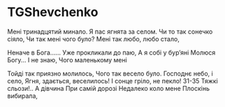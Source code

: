 ﻿# TGShevchenko

Мені тринадцятий минало.
Я пас ягнята за селом.
Чи то так сонечко сіяло,
Чи так мені чого було?
Мені так любо, любо стало,
 

Неначе в Бога......
Уже прокликали до паю,
А я собі у бур’яні
Молюся Богу... І не знаю,
Чого маленькому мені

Тойді так приязно молилось,
Чого так весело було.
Господнє небо, і село,
Ягня, здається, веселилось!
І сонце гріло, не пекло!
31-35
Тяжкі сльози!.. А дівчина
При самій дорозі
Недалеко коло мене
Плоскінь вибирала,
